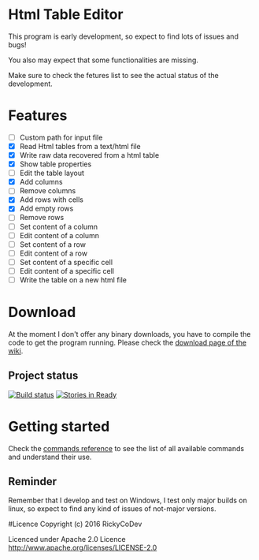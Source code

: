 # Html Table Editor

This program is early development, so expect to find lots of issues and bugs! 

You also may expect that some functionalities are missing. 

Make sure to check the fetures list to see the actual status of the development.


# Features
- [ ] Custom path for input file
- [x] Read Html tables from a text/html file
- [x] Write raw data recovered from a html table
- [x] Show table properties
- [ ] Edit the table layout
- [x] Add columns
- [ ] Remove columns
- [x] Add rows with cells
- [x] Add empty rows
- [ ] Remove rows
- [ ] Set content of a column
- [ ] Edit content of a column
- [ ] Set content of a row
- [ ] Edit content of a row
- [ ] Set content of a specific cell
- [ ] Edit content of a specific cell
- [ ] Write the table on a new html file 

# Download
At the moment I don't offer any binary downloads, you have to compile the code to get the program running. Please check the [download page of the wiki](https://github.com/RickyCoDev/Html_Table_Editor/wiki/Download).

## Project status
[![Build status](https://ci.appveyor.com/api/projects/status/gao8c2jqu3tftuft?svg=true)](https://ci.appveyor.com/project/RickyCoDev/html-table-editor)
[![Stories in Ready](https://badge.waffle.io/RickyCoDev/Html_Table_Editor.png?label=ready&title=Ready)](https://waffle.io/RickyCoDev/Html_Table_Editor)

# Getting started

Check the [commands reference](https://github.com/RickyCoDev/Html_Table_Editor/wiki/Commands) to see the list of all available commands and understand their use.

## Reminder
Remember that I develop and test on Windows, I test only major builds on linux, so expect to find any kind of issues of not-major versions.

#Licence
Copyright (c) 2016 RickyCoDev

Licenced under Apache 2.0 Licence
http://www.apache.org/licenses/LICENSE-2.0
